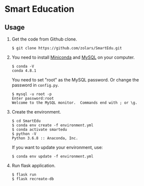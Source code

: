 # Smart Education

## Usage

1. Get the code from Github clone.

   ```
   $ git clone https://github.com/zolars/SmartEdu.git
   ```

2. You need to install [Miniconda](https://docs.conda.io/en/latest/miniconda.html) and [MySQL](http://dev.mysql.com/downloads/mysql/) on your computer.

   ```
   $ conda -V
   conda 4.8.1
   ```

   You need to set "root" as the MySQL password. Or change the password in `config.py`.

   ```
   $ mysql -u root -p
   Enter password:root
   Welcome to the MySQL monitor.  Commands end with ; or \g.
   ```

3. Create the environment.

   ```
   $ cd SmartEdu
   $ conda env create -f environment.yml
   $ conda activate smartedu
   $ python -V
   Python 3.6.8 :: Anaconda, Inc.
   ```

   If you want to update your environment, use:

   ```
   $ conda env update -f environment.yml
   ```

4. Run flask application.
   ```
   $ flask run
   $ flask recreate-db
   ```
